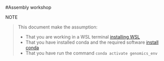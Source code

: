 #Assembly workshop

NOTE
>This document make the assumption:
>- That you are working in a WSL terminal [installing WSL](WSL.md)
>- That you have installed conda and the required software [install conda](conda_install.md)
>- That you have run the command `conda activate genomics_env`
   


